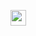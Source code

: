 [<img src="https://encrypted-tbn0.gstatic.com/images?q=tbn:ANd9GcT5T3GT5tGHG7V3iAJAvPgR9yNAuxW3REGTPfFFmpT1jTNjYrlAdoki8Lw8zrS9aDmEdA&usqp=CAU" width="25"/>](https://github.com/user/repository/subscription)
